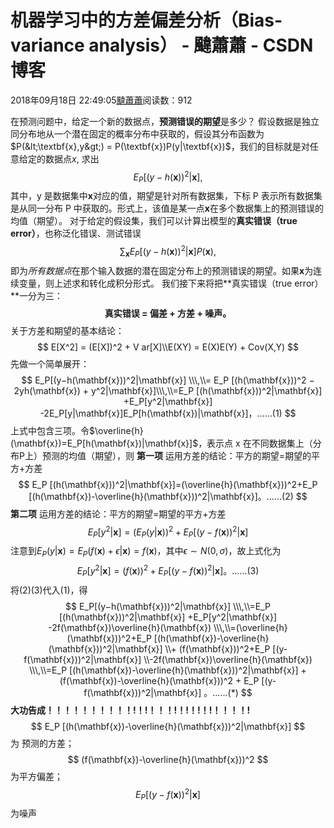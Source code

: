 
# 机器学习中的方差偏差分析（Bias-variance analysis） - 颹蕭蕭 - CSDN博客


2018年09月18日 22:49:05[颹蕭蕭](https://me.csdn.net/itnerd)阅读数：912


在预测问题中，给定一个新的数据点，**预测错误的期望**是多少？
假设数据是独立同分布地从一个潜在固定的概率分布中获取的，假设其分布函数为$P(&lt;\textbf{x},y&gt;)  = P(\textbf{x})P(y|\textbf{x})$，我们的目标就是对任意给定的数据点$x$, 求出
$$
E_P[(y−h(\textbf{x}))^2|\textbf{x}],
$$
其中，y 是数据集中$\textbf{x}$对应的值，期望是针对所有数据集，下标 P 表示所有数据集是从同一分布 P 中获取的。形式上，该值是某一点$\textbf{x}$在多个数据集上的预测错误的均值（期望）。
对于给定的假设集，我们可以计算出模型的**真实错误（true error）**，也称泛化错误、测试错误
$$
\sum_{\textbf{x}}E_P[(y−h(\textbf{x}))^2|\textbf{x}]P(\textbf{x}),
$$
即为*所有数据点*在那个输入数据的潜在固定分布上的预测错误的期望。如果$\textbf{x}$为连续变量，则上述求和转化成积分形式。
我们接下来将把**真实错误（true error）**一分为三：
$$
\textbf{真实错误 = 偏差 + 方差 + 噪声。}
$$
关于方差和期望的基本结论：
$$
E[X^2] = (E[X])^2 + V ar[X]\\E(XY) = E(X)E(Y) + Cov(X,Y)
$$
先做一个简单展开：
$$
E_P[(y−h(\mathbf{x}))^2|\mathbf{x}] \\\,\\= E_P [(h(\mathbf{x}))^2 − 2yh(\mathbf{x}) + y^2|\mathbf{x}]\\\,\\=E_P [(h(\mathbf{x}))^2|\mathbf{x}] +E_P[y^2|\mathbf{x}] -2E_P[y|\mathbf{x}]E_P[h(\mathbf{x})|\mathbf{x}]，……(1)
$$
上式中包含三项。令$\overline{h}(\mathbf{x})=E_P[h(\mathbf{x})|\mathbf{x}]$，表示点 x 在不同数据集上（分布P上）预测的均值（期望），则
**第一项**
运用方差的结论：平方的期望=期望的平方+方差
$$
E_P [(h(\mathbf{x}))^2|\mathbf{x}]=(\overline{h}(\mathbf{x}))^2+E_P [(h(\mathbf{x})-\overline{h}(\mathbf{x}))^2|\mathbf{x}]。……(2)
$$
**第二项**
运用方差的结论：平方的期望=期望的平方+方差
$$
E_P [y^2|\mathbf{x}]=(E_P(y|\mathbf{x}))^2+E_P [(y-f(\mathbf{x}))^2|\mathbf{x}]
$$
注意到$E_P(y|\mathbf{x}) = E_P(f(\mathbf{x})+\epsilon|\mathbf{x})=f(\mathbf{x})$，其中$\epsilon\sim N(0,\sigma)$，故上式化为
$$
E_P [y^2|\mathbf{x}]=(f(\mathbf{x}))^2+E_P [(y-f(\mathbf{x}))^2|\mathbf{x}]。……(3)
$$
将(2)(3)代入(1)，得
$$
E_P[(y−h(\mathbf{x}))^2|\mathbf{x}] 
\\\,\\=E_P [(h(\mathbf{x}))^2|\mathbf{x}] +E_P[y^2|\mathbf{x}] -2f(\mathbf{x})\overline{h}(\mathbf{x})
\\\,\\=(\overline{h}(\mathbf{x}))^2+E_P [(h(\mathbf{x})-\overline{h}(\mathbf{x}))^2|\mathbf{x}] \\+ (f(\mathbf{x}))^2+E_P [(y-f(\mathbf{x}))^2|\mathbf{x}] \\-2f(\mathbf{x})\overline{h}(\mathbf{x})
\\\,\\=E_P [(h(\mathbf{x})-\overline{h}(\mathbf{x}))^2|\mathbf{x}] +(f(\mathbf{x})-\overline{h}(\mathbf{x}))^2 + E_P [(y-f(\mathbf{x}))^2|\mathbf{x}] 。……(*)
$$
**大功告成！！！！！！！！！！!！!！！！!！!！!！!！！！！!**
$$
E_P [(h(\mathbf{x})-\overline{h}(\mathbf{x}))^2|\mathbf{x}]
$$
为 预测的方差；
$$
(f(\mathbf{x})-\overline{h}(\mathbf{x}))^2
$$
为平方偏差；
$$
E_P [(y-f(\mathbf{x}))^2|\mathbf{x}]
$$
为噪声

